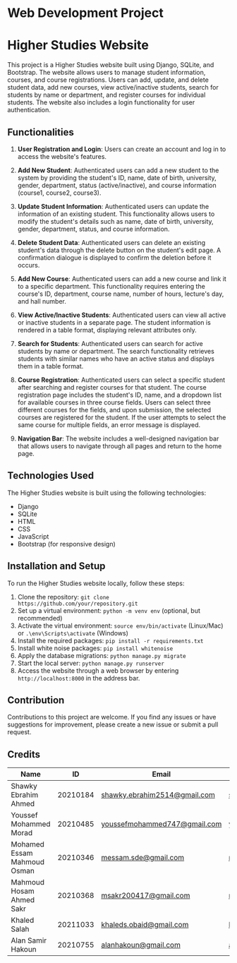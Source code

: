 # Web Development Project
 # Higher Studies Website

This project is a Higher Studies website built using Django, SQLite, and Bootstrap. The website allows users to manage student information, courses, and course registrations. Users can add, update, and delete student data, add new courses, view active/inactive students, search for students by name or department, and register courses for individual students. The website also includes a login functionality for user authentication.

## Functionalities

1. **User Registration and Login**: Users can create an account and log in to access the website's features.

2. **Add New Student**: Authenticated users can add a new student to the system by providing the student's ID, name, date of birth, university, gender, department, status (active/inactive), and course information (course1, course2, course3).

3. **Update Student Information**: Authenticated users can update the information of an existing student. This functionality allows users to modify the student's details such as name, date of birth, university, gender, department, status, and course information.

4. **Delete Student Data**: Authenticated users can delete an existing student's data through the delete button on the student's edit page. A confirmation dialogue is displayed to confirm the deletion before it occurs.

5. **Add New Course**: Authenticated users can add a new course and link it to a specific department. This functionality requires entering the course's ID, department, course name, number of hours, lecture's day, and hall number.

6. **View Active/Inactive Students**: Authenticated users can view all active or inactive students in a separate page. The student information is rendered in a table format, displaying relevant attributes only.

7. **Search for Students**: Authenticated users can search for active students by name or department. The search functionality retrieves students with similar names who have an active status and displays them in a table format.

8. **Course Registration**: Authenticated users can select a specific student after searching and register courses for that student. The course registration page includes the student's ID, name, and a dropdown list for available courses in three course fields. Users can select three different courses for the fields, and upon submission, the selected courses are registered for the student. If the user attempts to select the same course for multiple fields, an error message is displayed.

9. **Navigation Bar**: The website includes a well-designed navigation bar that allows users to navigate through all pages and return to the home page.

## Technologies Used

The Higher Studies website is built using the following technologies:

- Django
- SQLite
- HTML
- CSS
- JavaScript
- Bootstrap (for responsive design)

## Installation and Setup

To run the Higher Studies website locally, follow these steps:

1. Clone the repository: `git clone https://github.com/your/repository.git`
2. Set up a virtual environment: `python -m venv env` (optional, but recommended)
3. Activate the virtual environment: `source env/bin/activate` (Linux/Mac) or `.\env\Scripts\activate` (Windows)
4. Install the required packages: `pip install -r requirements.txt`
5. Install white noise packages: `pip install whitenoise`
6. Apply the database migrations: `python manage.py migrate`
7. Start the local server: `python manage.py runserver`
8. Access the website through a web browser by entering `http://localhost:8000` in the address bar.

## Contribution

Contributions to this project are welcome. If you find any issues or have suggestions for improvement, please create a new issue or submit a pull request.


## Credits
| Name | ID | Email | LinkedIn |
|------|----|-------|----------|
| Shawky Ebrahim Ahmed | 20210184 | shawky.ebrahim2514@gmail.com | <a href = "https://www.linkedin.com/in/shawkyebrahim2514/">shawkyebrahim2514</a> |
| Youssef Mohammed Morad | 20210485 | youssefmohammed747@gmail.com | <a href = "https://www.linkedin.com/in/youssef-morad/">youssef-morad</a> |
| Mohamed Essam Mahmoud Osman | 20210346 | messam.sde@gmail.com | <a href = "https://www.linkedin.com/in/mohamed-essam71/">mohamed-essam71</a> |
| Mahmoud Hosam Ahmed Sakr | 20210368 | msakr200417@gmail.com | <a href = "https://www.linkedin.com/in/mahmoudhsakr/">mahmoudhsakr</a> |
| Khaled Salah | 20211033 | khaleds.obaid@gmail.com | <a href = "https://www.linkedin.com/in/khaledsa1ah/">khaledsa1ah</a> |
| Alan Samir Hakoun  | 20210755 | alanhakoun@gmail.com | <a href = "https://www.linkedin.com/in/alan-hakoun">alan-hakoun</a> |


